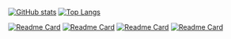 [![GitHub stats](https://stats-eosin.vercel.app/api?username=joaorafaelm&show_icons=true&title_color=fff&icon_color=79ff97&text_color=9f9f9f&bg_color=00000000&hide_border=true&count_private=true&disable_animations=true&hide_rank=true&include_all_commits=true)]()
[![Top Langs](https://stats-eosin.vercel.app/api/top-langs/?username=joaorafaelm&show_icons=true&hide=jupyter%20notebook&title_color=fff&icon_color=79ff97&text_color=9f9f9f&bg_color=00000000&hide_border=true&count_private=true&disable_animations=true&langs_count=10&layout=compact)]()

[![Readme Card](https://stats-eosin.vercel.app/api/pin/?username=joaorafaelm&repo=dotfiles&&title_color=fff&icon_color=79ff97&text_color=9f9f9f&bg_color=00000000&hide_border=true&count_private=true&disable_animations=true)](https://github.com/joaorafaelm/dotfiles)
[![Readme Card](https://stats-eosin.vercel.app/api/pin/?username=joaorafaelm&repo=freqtrade-heroku&&title_color=fff&icon_color=79ff97&text_color=9f9f9f&bg_color=00000000&hide_border=true&count_private=true&disable_animations=true)](https://github.com/joaorafaelm/freqtrade-heroku)
[![Readme Card](https://stats-eosin.vercel.app/api/pin/?username=p-zombie&repo=freqtrade&&title_color=fff&icon_color=79ff97&text_color=9f9f9f&bg_color=00000000&hide_border=true&count_private=true&disable_animations=true)](https://github.com/p-zombie/freqtrade)
[![Readme Card](https://stats-eosin.vercel.app/api/pin/?username=joaorafaelm&repo=karnaugh&&title_color=fff&icon_color=79ff97&text_color=9f9f9f&bg_color=00000000&hide_border=true&count_private=true&disable_animations=true)](https://github.com/joaorafaelm/karnaugh)
